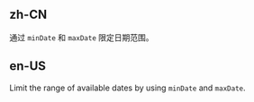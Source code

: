 ## zh-CN

通过 `minDate` 和 `maxDate` 限定日期范围。

## en-US

Limit the range of available dates by using `minDate` and `maxDate`.
